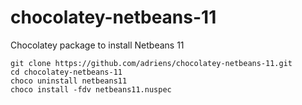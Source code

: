 # chocolatey-netbeans-11

Chocolatey package to install Netbeans 11

```
git clone https://github.com/adriens/chocolatey-netbeans-11.git
cd chocolatey-netbeans-11
choco uninstall netbeans11
choco install -fdv netbeans11.nuspec
```
